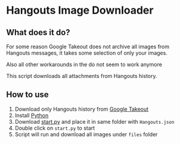 # Hangouts Image Downloader

## What does it do?

For some reason Google Takeout does not archive all images from Hangouts messages, it takes some selection of only your images.

Also all other workarounds in the do not seem to work anymore

This script downloads all attachments from Hangouts history.

## How to use

1. Download only Hangouts history from [Google Takeout](https://takeout.google.com/settings/takeout)
2. Install [Python](https://www.python.org/downloads/)
3. Download [start.py](https://raw.githubusercontent.com/KristianKalm/HangoutsDownloader/master/start.py) and place it in same folder with ```Hangouts.json```
4. Double click on ```start.py``` to start
5. Script will run and download all images under ```files``` folder
